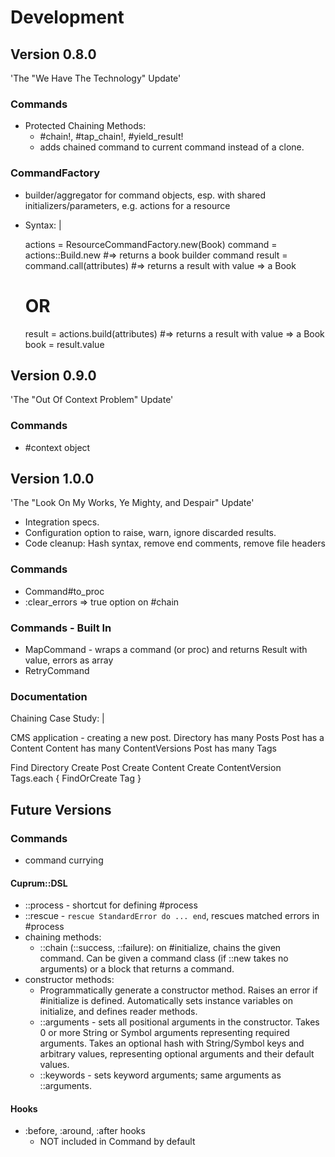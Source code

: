 # Development

## Version 0.8.0

'The "We Have The Technology" Update'

### Commands

- Protected Chaining Methods:
  - #chain!, #tap_chain!, #yield_result!
  - adds chained command to current command instead of a clone.

### CommandFactory

- builder/aggregator for command objects, esp. with shared
  initializers/parameters, e.g. actions for a resource
- Syntax: |

  actions = ResourceCommandFactory.new(Book)
  command = actions::Build.new        #=> returns a book builder command
  result  = command.call(attributes)  #=> returns a result with value => a Book
  # OR
  result  = actions.build(attributes) #=> returns a result with value => a Book
  book    = result.value

## Version 0.9.0

'The "Out Of Context Problem" Update'

### Commands

- #context object

## Version 1.0.0

'The "Look On My Works, Ye Mighty, and Despair" Update'

- Integration specs.
- Configuration option to raise, warn, ignore discarded results.
- Code cleanup: Hash syntax, remove end comments, remove file headers

### Commands

- Command#to_proc
- :clear_errors => true option on #chain

### Commands - Built In

- MapCommand - wraps a command (or proc) and returns Result with value, errors
  as array
- RetryCommand

### Documentation

Chaining Case Study: |

  CMS application - creating a new post.
  Directory has many Posts
  Post has a Content
  Content has many ContentVersions
  Post has many Tags

  Find Directory
  Create Post
  Create Content
  Create ContentVersion
  Tags.each { FindOrCreate Tag }

## Future Versions

### Commands

- command currying

#### Cuprum::DSL

- ::process - shortcut for defining #process
- ::rescue - `rescue StandardError do ... end`, rescues matched errors in #process
- chaining methods:
  - ::chain (::success, ::failure):
    on #initialize, chains the given command. Can be given a command class
    (if ::new takes no arguments) or a block that returns a command.
- constructor methods:
  - Programmatically generate a constructor method. Raises an error if
    #initialize is defined. Automatically sets instance variables on initialize,
    and defines reader methods.
  - ::arguments - sets all positional arguments in the constructor. Takes 0 or
    more String or Symbol arguments representing required arguments. Takes an
    optional hash with String/Symbol keys and arbitrary values, representing
    optional arguments and their default values.
  - ::keywords - sets keyword arguments; same arguments as ::arguments.

#### Hooks

- :before, :around, :after hooks
  - NOT included in Command by default
